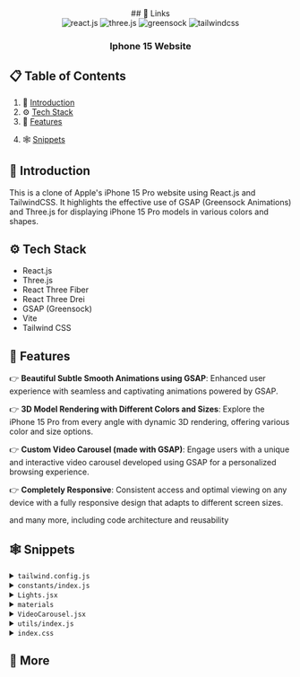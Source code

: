 <div align="center">
  <br />
    <!-- <a href="https://youtu.be/kRQbRAJ4-Fs" target="_blank">
      <img src="https://i.postimg.cc/37PnQw8n/Image-from.png" alt="Project Banner">
    </a> -->
  <br />
  ## <a name="links">🔗 Links</a>

  <!-- Public Assets used in the project can be found
  [here](https://drive.google.com/file/d/1syHiNxSIGXVApaIozdrLXM2x5dPhvaJL/view?usp=sharing) -->

  <div>
    <img src="https://img.shields.io/badge/-React_JS-black?style=for-the-badge&logoColor=white&logo=react&color=61DAFB" alt="react.js" />
    <img src="https://img.shields.io/badge/-Three_JS-black?style=for-the-badge&logoColor=white&logo=threedotjs&color=000000" alt="three.js" />
    <img src="https://img.shields.io/badge/-GSAP-black?style=for-the-badge&logoColor=white&logo=greensock&color=88CE02" alt="greensock" />
    <img src="https://img.shields.io/badge/-Tailwind_CSS-black?style=for-the-badge&logoColor=white&logo=tailwindcss&color=06B6D4" alt="tailwindcss" />
  </div>

  <h3 align="center">Iphone 15 Website</h3>

   <div align="center">
     <!-- Build this project step by step with our detailed tutorial on <a href="https://www.youtube.com/@javascriptmastery/videos" target="_blank"><b>JavaScript Mastery</b></a> YouTube. Join the JSM family! -->
    </div>
</div>

## 📋 <a name="table">Table of Contents</a>

1. 🤖 [Introduction](#introduction)
2. ⚙️ [Tech Stack](#tech-stack)
3. 🔋 [Features](#features)
<!-- 4. 🤸 [Quick Start](#quick-start) -->
4. 🕸️ [Snippets](#snippets)
<!-- 6. 🔗 [Links](#links)
5. 🚀 [More](#more) -->

## <a name="introduction">🤖 Introduction</a>

This is a clone of Apple's iPhone 15 Pro website using React.js and TailwindCSS.
It highlights the effective use of GSAP (Greensock Animations) and Three.js for
displaying iPhone 15 Pro models in various colors and shapes.

<!-- If you're getting started and need assistance or face any bugs, join our active
Discord community with over 27k+ members. It's a place where people help each
other out. -->

<!-- <a href="https://discord.com/invite/n6EdbFJ" target="_blank"><img src="https://github.com/sujatagunale/EasyRead/assets/151519281/618f4872-1e10-42da-8213-1d69e486d02e" /></a> -->

## <a name="tech-stack">⚙️ Tech Stack</a>

- React.js
- Three.js
- React Three Fiber
- React Three Drei
- GSAP (Greensock)
- Vite
- Tailwind CSS

## <a name="features">🔋 Features</a>

👉 **Beautiful Subtle Smooth Animations using GSAP**: Enhanced user experience
with seamless and captivating animations powered by GSAP.

👉 **3D Model Rendering with Different Colors and Sizes**: Explore the iPhone 15
Pro from every angle with dynamic 3D rendering, offering various color and size
options.

👉 **Custom Video Carousel (made with GSAP)**: Engage users with a unique and
interactive video carousel developed using GSAP for a personalized browsing
experience.

👉 **Completely Responsive**: Consistent access and optimal viewing on any
device with a fully responsive design that adapts to different screen sizes.

and many more, including code architecture and reusability

## <a name="snippets">🕸️ Snippets</a>

<details>
<summary><code>tailwind.config.js</code></summary>

```javascript
/** @type {import('tailwindcss').Config} */
export default {
	content: ["./index.html", "./src/**/*.{js,ts,jsx,tsx}"],
	theme: {
		extend: {
			colors: {
				blue: "#2997FF",
				gray: {
					DEFAULT: "#86868b",
					100: "#94928d",
					200: "#afafaf",
					300: "#42424570",
				},
				zinc: "#101010",
			},
		},
	},
	plugins: [],
};
```

</details>

<details>
<summary><code>constants/index.js</code></summary>

```javascript
import {
	blackImg,
	blueImg,
	highlightFirstVideo,
	highlightFourthVideo,
	highlightSecondVideo,
	highlightThirdVideo,
	whiteImg,
	yellowImg,
} from "../utils";

export const navLists = ["Store", "Mac", "iPhone", "Support"];

export const hightlightsSlides = [
	{
		id: 1,
		textLists: [
			"Enter A17 Pro.",
			"Game‑changing chip.",
			"Groundbreaking performance.",
		],
		video: highlightFirstVideo,
		videoDuration: 4,
	},
	{
		id: 2,
		textLists: ["Titanium.", "So strong. So light. So Pro."],
		video: highlightSecondVideo,
		videoDuration: 5,
	},
	{
		id: 3,
		textLists: [
			"iPhone 15 Pro Max has the",
			"longest optical zoom in",
			"iPhone ever. Far out.",
		],
		video: highlightThirdVideo,
		videoDuration: 2,
	},
	{
		id: 4,
		textLists: ["All-new Action button.", "What will yours do?."],
		video: highlightFourthVideo,
		videoDuration: 3.63,
	},
];

export const models = [
	{
		id: 1,
		title: "iPhone 15 Pro in Natural Titanium",
		color: ["#8F8A81", "#ffe7b9", "#6f6c64"],
		img: yellowImg,
	},
	{
		id: 2,
		title: "iPhone 15 Pro in Blue Titanium",
		color: ["#53596E", "#6395ff", "#21242e"],
		img: blueImg,
	},
	{
		id: 3,
		title: "iPhone 15 Pro in White Titanium",
		color: ["#C9C8C2", "#ffffff", "#C9C8C2"],
		img: whiteImg,
	},
	{
		id: 4,
		title: "iPhone 15 Pro in Black Titanium",
		color: ["#454749", "#3b3b3b", "#181819"],
		img: blackImg,
	},
];

export const sizes = [
	{ label: '6.1"', value: "small" },
	{ label: '6.7"', value: "large" },
];

export const footerLinks = [
	"Privacy Policy",
	"Terms of Use",
	"Sales Policy",
	"Legal",
	"Site Map",
];
```

</details>

<details>
<summary><code>Lights.jsx</code></summary>

```javascript
import { Environment, Lightformer } from "@react-three/drei";

const Lights = () => {
	return (
		// group different lights and lightformers. We can use group to organize lights, cameras, meshes, and other objects in the scene.
		<group name="lights">
			{/**
			 * @description Environment is used to create a background environment for the scene
			 * https://github.com/pmndrs/drei?tab=readme-ov-file#environment
			 */}
			<Environment resolution={256}>
				<group>
					{/**
					 * @description Lightformer used to create custom lights with various shapes and properties in a 3D scene.
					 * https://github.com/pmndrs/drei?tab=readme-ov-file#lightformer
					 */}
					<Lightformer
						form="rect"
						intensity={10}
						position={[-1, 0, -10]}
						scale={10}
						color={"#495057"}
					/>
					<Lightformer
						form="rect"
						intensity={10}
						position={[-10, 2, 1]}
						scale={10}
						rotation-y={Math.PI / 2}
					/>
					<Lightformer
						form="rect"
						intensity={10}
						position={[10, 0, 1]}
						scale={10}
						rotation-y={Math.PI / 2}
					/>
				</group>
			</Environment>

			{/**
			 * @description spotLight is used to create a light source positioned at a specific point
			 * in the scene that emits light in a specific direction.
			 * https://threejs.org/docs/#api/en/lights/SpotLight
			 */}
			<spotLight
				position={[-2, 10, 5]}
				angle={0.15}
				penumbra={1} // the penumbra is the soft edge of a shadow cast by a point light
				decay={0} // the amount the light dims as it moves away from the source
				intensity={Math.PI * 0.2} // the light intensity
				color={"#f8f9fa"}
			/>
			<spotLight
				position={[0, -25, 10]}
				angle={0.15}
				penumbra={1}
				decay={0}
				intensity={Math.PI * 0.2}
				color={"#f8f9fa"}
			/>
			<spotLight
				position={[0, 15, 5]}
				angle={0.15}
				penumbra={1}
				decay={0.1}
				intensity={Math.PI * 3}
			/>
		</group>
	);
};

export default Lights;
```

</details>

<details>
<summary><code>materials</code></summary>

```javascript
useEffect(() => {
	Object.entries(materials).map(material => {
		// these are the material names that can't be changed color
		if (
			material[0] !== "zFdeDaGNRwzccye" &&
			material[0] !== "ujsvqBWRMnqdwPx" &&
			material[0] !== "hUlRcbieVuIiOXG" &&
			material[0] !== "jlzuBkUzuJqgiAK" &&
			material[0] !== "xNrofRCqOXXHVZt"
		) {
			material[1].color = new THREE.Color(props.item.color[0]);
		}
		material[1].needsUpdate = true;
	});
}, [materials, props.item]);
```

</details>

<details>
<summary><code>VideoCarousel.jsx</code></summary>

```javascript
import gsap from "gsap";
import { useGSAP } from "@gsap/react";
import { ScrollTrigger } from "gsap/all";
gsap.registerPlugin(ScrollTrigger);
import { useEffect, useRef, useState } from "react";

import { hightlightsSlides } from "../constants";
import { pauseImg, playImg, replayImg } from "../utils";

const VideoCarousel = () => {
	const videoRef = useRef([]);
	const videoSpanRef = useRef([]);
	const videoDivRef = useRef([]);

	// video and indicator
	const [video, setVideo] = useState({
		isEnd: false,
		startPlay: false,
		videoId: 0,
		isLastVideo: false,
		isPlaying: false,
	});

	const [loadedData, setLoadedData] = useState([]);
	const { isEnd, isLastVideo, startPlay, videoId, isPlaying } = video;

	useGSAP(() => {
		// slider animation to move the video out of the screen and bring the next video in
		gsap.to("#slider", {
			transform: `translateX(${-100 * videoId}%)`,
			duration: 2,
			ease: "power2.inOut", // show visualizer https://gsap.com/docs/v3/Eases
		});

		// video animation to play the video when it is in the view
		gsap.to("#video", {
			scrollTrigger: {
				trigger: "#video",
				toggleActions: "restart none none none",
			},
			onComplete: () => {
				setVideo(pre => ({
					...pre,
					startPlay: true,
					isPlaying: true,
				}));
			},
		});
	}, [isEnd, videoId]);

	useEffect(() => {
		let currentProgress = 0;
		let span = videoSpanRef.current;

		if (span[videoId]) {
			// animation to move the indicator
			let anim = gsap.to(span[videoId], {
				onUpdate: () => {
					// get the progress of the video
					const progress = Math.ceil(anim.progress() * 100);

					if (progress != currentProgress) {
						currentProgress = progress;

						// set the width of the progress bar
						gsap.to(videoDivRef.current[videoId], {
							width:
								window.innerWidth < 760
									? "10vw" // mobile
									: window.innerWidth < 1200
									? "10vw" // tablet
									: "4vw", // laptop
						});

						// set the background color of the progress bar
						gsap.to(span[videoId], {
							width: `${currentProgress}%`,
							backgroundColor: "white",
						});
					}
				},

				// when the video is ended, replace the progress bar with the indicator and change the background color
				onComplete: () => {
					if (isPlaying) {
						gsap.to(videoDivRef.current[videoId], {
							width: "12px",
						});
						gsap.to(span[videoId], {
							backgroundColor: "#afafaf",
						});
					}
				},
			});

			if (videoId == 0) {
				anim.restart();
			}

			// update the progress bar
			const animUpdate = () => {
				anim.progress(
					videoRef.current[videoId].currentTime /
						hightlightsSlides[videoId].videoDuration
				);
			};

			if (isPlaying) {
				// ticker to update the progress bar
				gsap.ticker.add(animUpdate);
			} else {
				// remove the ticker when the video is paused (progress bar is stopped)
				gsap.ticker.remove(animUpdate);
			}
		}
	}, [videoId, startPlay]);

	useEffect(() => {
		if (loadedData.length > 3) {
			if (!isPlaying) {
				videoRef.current[videoId].pause();
			} else {
				startPlay && videoRef.current[videoId].play();
			}
		}
	}, [startPlay, videoId, isPlaying, loadedData]);

	// vd id is the id for every video until id becomes number 3
	const handleProcess = (type, i) => {
		switch (type) {
			case "video-end":
				setVideo(pre => ({ ...pre, isEnd: true, videoId: i + 1 }));
				break;

			case "video-last":
				setVideo(pre => ({ ...pre, isLastVideo: true }));
				break;

			case "video-reset":
				setVideo(pre => ({ ...pre, videoId: 0, isLastVideo: false }));
				break;

			case "pause":
				setVideo(pre => ({ ...pre, isPlaying: !pre.isPlaying }));
				break;

			case "play":
				setVideo(pre => ({ ...pre, isPlaying: !pre.isPlaying }));
				break;

			default:
				return video;
		}
	};

	const handleLoadedMetaData = (i, e) => setLoadedData(pre => [...pre, e]);

	return (
		<>
			<div className="flex items-center">
				{hightlightsSlides.map((list, i) => (
					<div
						key={list.id}
						id="slider"
						className="sm:pr-20 pr-10"
					>
						<div className="video-carousel_container">
							<div className="w-full h-full flex-center rounded-3xl overflow-hidden bg-black">
								<video
									id="video"
									playsInline={true}
									className={`${
										list.id === 2 && "translate-x-44"
									} pointer-events-none`}
									preload="auto"
									muted
									ref={el => (videoRef.current[i] = el)}
									onEnded={() =>
										i !== 3
											? handleProcess("video-end", i)
											: handleProcess("video-last")
									}
									onPlay={() => setVideo(pre => ({ ...pre, isPlaying: true }))}
									onLoadedMetadata={e => handleLoadedMetaData(i, e)}
								>
									<source
										src={list.video}
										type="video/mp4"
									/>
								</video>
							</div>

							<div className="absolute top-12 left-[5%] z-10">
								{list.textLists.map((text, i) => (
									<p
										key={i}
										className="md:text-2xl text-xl font-medium"
									>
										{text}
									</p>
								))}
							</div>
						</div>
					</div>
				))}
			</div>

			<div className="relative flex-center mt-10">
				<div className="flex-center py-5 px-7 bg-gray-300 backdrop-blur rounded-full">
					{videoRef.current.map((_, i) => (
						<span
							key={i}
							className="mx-2 w-3 h-3 bg-gray-200 rounded-full relative cursor-pointer"
							ref={el => (videoDivRef.current[i] = el)}
						>
							<span
								className="absolute h-full w-full rounded-full"
								ref={el => (videoSpanRef.current[i] = el)}
							/>
						</span>
					))}
				</div>

				<button className="control-btn">
					<img
						src={isLastVideo ? replayImg : !isPlaying ? playImg : pauseImg}
						alt={isLastVideo ? "replay" : !isPlaying ? "play" : "pause"}
						onClick={
							isLastVideo
								? () => handleProcess("video-reset")
								: !isPlaying
								? () => handleProcess("play")
								: () => handleProcess("pause")
						}
					/>
				</button>
			</div>
		</>
	);
};

export default VideoCarousel;
```

</details>

<details>
<summary><code>utils/index.js</code></summary>

```javascript
import hero from "/assets/images/hero.jpeg";

export const heroImg = hero;

import hmv from "/assets/videos/hero.mp4";
import smallmv from "/assets/videos/smallHero.mp4";
import highlightFirstmv from "/assets/videos/highlight-first.mp4";
import highlightSectmv from "/assets/videos/hightlight-third.mp4";
import highlightThirdmv from "/assets/videos/hightlight-sec.mp4";
import highlightFourthmv from "/assets/videos/hightlight-fourth.mp4";
import exploremv from "/assets/videos/explore.mp4";
import framemv from "/assets/videos/frame.mp4";

import apple from "/assets/images/apple.svg";
import search from "/assets/images/search.svg";
import bag from "/assets/images/bag.svg";
import watch from "/assets/images/watch.svg";
import right from "/assets/images/right.svg";
import replay from "/assets/images/replay.svg";
import play from "/assets/images/play.svg";
import pause from "/assets/images/pause.svg";

import yellow from "/assets/images/yellow.jpg";
import blue from "/assets/images/blue.jpg";
import white from "/assets/images/white.jpg";
import black from "/assets/images/black.jpg";
import explore1 from "/assets/images/explore1.jpg";
import explore2 from "/assets/images/explore2.jpg";
import chip from "/assets/images/chip.jpeg";
import frame from "/assets/images/frame.png";

export const heroVideo = hmv;
export const smallHeroVideo = smallmv;
export const highlightFirstVideo = highlightFirstmv;
export const highlightSecondVideo = highlightSectmv;
export const highlightThirdVideo = highlightThirdmv;
export const highlightFourthVideo = highlightFourthmv;
export const exploreVideo = exploremv;
export const frameVideo = framemv;

export const appleImg = apple;
export const searchImg = search;
export const bagImg = bag;
export const watchImg = watch;
export const rightImg = right;
export const replayImg = replay;
export const playImg = play;
export const pauseImg = pause;

export const yellowImg = yellow;
export const blueImg = blue;
export const whiteImg = white;
export const blackImg = black;
export const explore1Img = explore1;
export const explore2Img = explore2;
export const chipImg = chip;
export const frameImg = frame;
```

</details>

<details>
<summary><code>index.css</code></summary>

```css
@tailwind base;
@tailwind components;
@tailwind utilities;

* {
	margin: 0;
	padding: 0;
	box-sizing: border-box;
}

body {
	color: white;
	width: 100dvw;
	overflow-x: hidden;
	height: 100%;
	background: #000;
	border-color: #3b3b3b;
	user-select: none;
}

canvas {
	touch-action: none;
}

.scrim-max-width {
	margin-inline-start: auto;
	margin-inline-end: auto;
	position: relative;
	max-width: 1120px;
}

@layer utilities {
	.flex-center {
		@apply flex items-center justify-center;
	}

	.nav-height {
		@apply h-[calc(100vh-60px)];
	}

	.btn {
		@apply px-5 py-2 rounded-3xl bg-blue my-5 hover:bg-transparent border border-transparent hover:border hover:text-blue hover:border-blue;
	}

	.color-container {
		@apply flex items-center justify-center px-4 py-4 rounded-full bg-gray-300 backdrop-blur;
	}

	.size-btn-container {
		@apply flex items-center justify-center p-1 rounded-full bg-gray-300 backdrop-blur ml-3 gap-1;
	}

	.size-btn {
		@apply w-10 h-10 text-sm flex justify-center items-center bg-white text-black rounded-full transition-all;
	}

	.common-padding {
		@apply sm:py-32 py-20 sm:px-10 px-5;
	}

	.section-heading {
		@apply text-gray lg:text-6xl md:text-5xl text-3xl lg:mb-0 mb-5 font-medium opacity-0 translate-y-20;
	}

	.feature-text {
		@apply text-gray max-w-md text-lg md:text-xl font-semibold opacity-0 translate-y-[100px];
	}

	.feature-text-container {
		@apply w-full flex-center flex-col md:flex-row mt-10 md:mt-16 gap-5;
	}

	.feature-video {
		@apply w-full h-full object-cover object-center scale-150 opacity-0;
	}

	.feature-video-container {
		@apply w-full flex flex-col md:flex-row gap-5 items-center;
	}

	.link {
		@apply text-blue hover:underline cursor-pointer flex items-center text-xl opacity-0 translate-y-20;
	}

	.control-btn {
		@apply ml-4 p-4 rounded-full bg-gray-300 backdrop-blur flex-center;
	}

	.hero-title {
		@apply text-center font-semibold text-3xl text-gray-100 opacity-0 max-md:mb-10;
	}

	.hiw-title {
		@apply text-4xl md:text-7xl font-semibold text-center;
	}

	.hiw-subtitle {
		@apply text-gray font-semibold text-xl md:text-2xl py-10 text-center;
	}

	.hiw-video {
		@apply absolute w-[95%] h-[90%] rounded-[56px] overflow-hidden;
	}

	.hiw-text-container {
		@apply flex md:flex-row flex-col justify-between items-start gap-24;
	}

	.hiw-text {
		@apply text-gray text-xl font-normal md:font-semibold;
	}

	.hiw-bigtext {
		@apply text-white text-3xl md:text-5xl font-normal md:font-semibold my-2;
	}

	.video-carousel_container {
		@apply relative sm:w-[70vw] w-[88vw] md:h-[70vh] sm:h-[50vh] h-[35vh];
	}

	.g_fadeIn {
		@apply opacity-0 translate-y-[100px];
	}
}
```

</details>

## <a name="more">🚀 More</a>

<!-- **Advance your skills with Next.js 14 Pro Course**

Enjoyed creating this project? Dive deeper into our PRO courses for a richer
learning adventure. They're packed with detailed explanations, cool features,
and exercises to boost your skills. Give it a go!

<a href="https://jsmastery.pro/next14" target="_blank">
<img src="https://github.com/sujatagunale/EasyRead/assets/151519281/557837ce-f612-4530-ab24-189e75133c71" alt="Project Banner">
</a>

<br />
<br />

**Accelerate your professional journey with the Expert Training program**

And if you're hungry for more than just a course and want to understand how we
learn and tackle tech challenges, hop into our personalized masterclass. We
cover best practices, different web skills, and offer mentorship to boost your
confidence. Let's learn and grow together!

<a href="https://www.jsmastery.pro/masterclass" target="_blank">
<img src="https://github.com/sujatagunale/EasyRead/assets/151519281/fed352ad-f27b-400d-9b8f-c7fe628acb84" alt="Project Banner">
</a> -->

#
